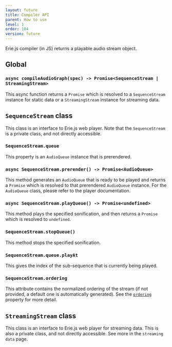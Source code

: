 ```yaml
---
layout: future
title: Compiler API
parent: How to use
level: 1
order: 104
version: future
---
```


Erie.js compiler (in JS) returns a playable audio stream object.

## Global

### `async compileAudioGraph(spec) -> Promise<SequenceStream | StreamingStream>`

This async function returns a `Promise` which is resolved to a `SequenceStream` instance for static data or a `StreamingStream` instance for streaming data.

## `SequenceStream` class

This class is an interface to Erie.js web player.
Note that the `SequenceStream` is a private class, and not directly accessible.

### `SequenceStream.queue`

This property is an `AudioQueue` instance that is prerendered.

### `async SequenceStream.prerender() -> Promise<AudioQueue>`

This method generates an `AudioQueue` that is ready to be played and returns a `Promise` which is resolved to that prerendered `AudioQueue` instance.
For the `AudioQueue` class, please refer to the player documentation.

### `async SequenceStream.playQueue() -> Promise<undefined>`

This method plays the specified sonification, and then returns a `Promise` which is resolved to `undefined`.

### `SequenceStream.stopQueue()`

This method stops the specified sonification.

### `SequenceStream.queue.playAt`

This gives the index of the sub-sequence that is currently being played.

### `SequenceStream.ordering`

This attribute contains the normalized ordering of the stream (if not provided, a default one is automatically generated).
See the [`ordering`](../order/ordering.html) property for more detail.

## `StreamingStream` class

This class is an interface to Erie.js web player for streaming data.
This is also a private class, and not directly accessible.
See more in the `streaming data` page.